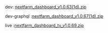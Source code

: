dev: [nextfarm_dashboard_v1.0.63(1d).zip](https://github.com/user-attachments/files/17675247/nextfarm_dashboard_v1.0.63.1d.zip)






dev-graphql :[nextfarm_dashboard_v1.0.67(1d).zip](https://github.com/user-attachments/files/17770644/nextfarm_dashboard_v1.0.67.1d.zip)


live :[nextfarm_dashboard_tv_v1.0.69.zip](https://github.com/user-attachments/files/17799172/nextfarm_dashboard_tv_v1.0.69.zip)
